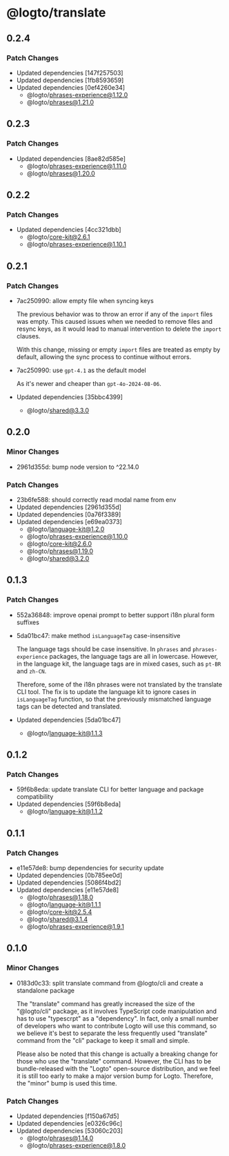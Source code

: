 # @logto/translate

## 0.2.4

### Patch Changes

- Updated dependencies [147f257503]
- Updated dependencies [1fb8593659]
- Updated dependencies [0ef4260e34]
  - @logto/phrases-experience@1.12.0
  - @logto/phrases@1.21.0

## 0.2.3

### Patch Changes

- Updated dependencies [8ae82d585e]
  - @logto/phrases-experience@1.11.0
  - @logto/phrases@1.20.0

## 0.2.2

### Patch Changes

- Updated dependencies [4cc321dbb]
  - @logto/core-kit@2.6.1
  - @logto/phrases-experience@1.10.1

## 0.2.1

### Patch Changes

- 7ac250990: allow empty file when syncing keys

  The previous behavior was to throw an error if any of the `import` files was empty. This caused issues when we needed to remove files and resync keys, as it would lead to manual intervention to delete the `import` clauses.

  With this change, missing or empty `import` files are treated as empty by default, allowing the sync process to continue without errors.

- 7ac250990: use `gpt-4.1` as the default model

  As it's newer and cheaper than `gpt-4o-2024-08-06`.

- Updated dependencies [35bbc4399]
  - @logto/shared@3.3.0

## 0.2.0

### Minor Changes

- 2961d355d: bump node version to ^22.14.0

### Patch Changes

- 23b6fe588: should correctly read modal name from env
- Updated dependencies [2961d355d]
- Updated dependencies [0a76f3389]
- Updated dependencies [e69ea0373]
  - @logto/language-kit@1.2.0
  - @logto/phrases-experience@1.10.0
  - @logto/core-kit@2.6.0
  - @logto/phrases@1.19.0
  - @logto/shared@3.2.0

## 0.1.3

### Patch Changes

- 552a36848: improve openai prompt to better support i18n plural form suffixes
- 5da01bc47: make method `isLanguageTag` case-insensitive

  The language tags should be case insensitive. In `phrases` and `phrases-experience` packages, the language tags are all in lowercase. However, in the language kit, the language tags are in mixed cases, such as `pt-BR` and `zh-CN`.

  Therefore, some of the i18n phrases were not translated by the translate CLI tool. The fix is to update the language kit to ignore cases in `isLanguageTag` function, so that the previously mismatched language tags can be detected and translated.

- Updated dependencies [5da01bc47]
  - @logto/language-kit@1.1.3

## 0.1.2

### Patch Changes

- 59f6b8eda: update translate CLI for better language and package compatibility
- Updated dependencies [59f6b8eda]
  - @logto/language-kit@1.1.2

## 0.1.1

### Patch Changes

- e11e57de8: bump dependencies for security update
- Updated dependencies [0b785ee0d]
- Updated dependencies [5086f4bd2]
- Updated dependencies [e11e57de8]
  - @logto/phrases@1.18.0
  - @logto/language-kit@1.1.1
  - @logto/core-kit@2.5.4
  - @logto/shared@3.1.4
  - @logto/phrases-experience@1.9.1

## 0.1.0

### Minor Changes

- 0183d0c33: split translate command from @logto/cli and create a standalone package

  The "translate" command has greatly increased the size of the "@logto/cli" package, as it involves TypeScript code manipulation and has to use "typescrpt" as a "dependency".
  In fact, only a small number of developers who want to contribute Logto will use this command, so we believe it's best to separate the less frequently used "translate" command from the "cli" package to keep it small and simple.

  Please also be noted that this change is actually a breaking change for those who use the "translate" command. However, the CLI has to be bundle-released with the "Logto" open-source distribution, and we feel it is still too early to make a major version bump for Logto. Therefore, the "minor" bump is used this time.

### Patch Changes

- Updated dependencies [f150a67d5]
- Updated dependencies [e0326c96c]
- Updated dependencies [53060c203]
  - @logto/phrases@1.14.0
  - @logto/phrases-experience@1.8.0
